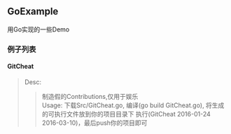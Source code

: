 ## GoExample
用Go实现的一些Demo

### 例子列表

#### GitCheat
> Desc: 
>> 制造假的Contributions,仅用于娱乐    
> Usage: 
>> 下载Src/GitCheat.go, 编译(go build GitCheat.go), 将生成的可执行文件放到你的项目目录下
>> 执行(GitCheat 2016-01-24 2016-03-10)，最后push你的项目即可
